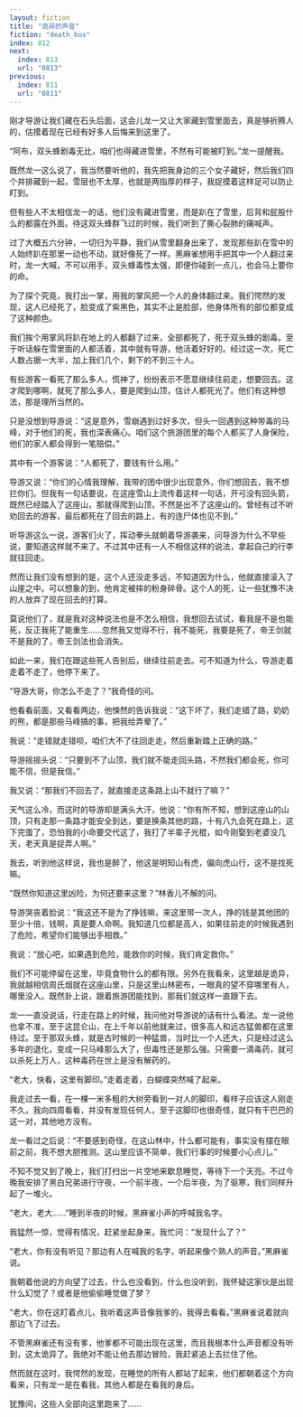```yaml
---
layout: fiction
title: "诡异的声音"
fiction: "death_bus"
index: 812
next:
  index: 813
  url: "0813"
previous:
  index: 811
  url: "0811"
---
```

刚才导游让我们藏在石头后面，这会儿龙一又让大家藏到雪里面去，真是够折腾人的，估摸着现在已经有好多人后悔来到这里了。

“阿布，双头蜂剧毒无比，咱们也得藏进雪里，不然有可能被盯到。”龙一提醒我。

既然龙一这么说了，我当然要听他的，我先把我身边的三个女子藏好，然后我们四个并排藏到一起，雪层也不太厚，也就是两指厚的样子，我捉摸着这样足可以防止盯到。

但有些人不太相信龙一的话，他们没有藏进雪里，而是趴在了雪里，后背和屁股什么的都露在外面。待这双头蜂群飞过的时候，我们听到了撕心裂肺的痛喊声。

过了大概五六分钟，一切归为平静，我们从雪里翻身出来了，发现那些趴在雪中的人始终趴在那里一动也不动，就好像死了一样。黑麻雀想用手把其中一个人翻过来时，龙一大喊，不可以用手，双头蜂毒性太强，即便你碰到一点儿，也会马上要你的命。

为了探个究竟，我打出一掌，用我的掌风把一个人的身体翻过来。我们愕然的发现，这人已经死了，脸变成了紫黑色，其实不止是脸部，他身体所有的部位都变成了这种颜色。

我们挨个用掌风将趴在地上的人都翻了过来，全部都死了，死于双头蜂的剧毒。至于听话躲在雪里面的人都活着，其中就有导游，他活着好好的。经过这一次，死亡人数占据一大半，加上我们几个，剩下的不到三十人。

有些游客一看死了那么多人，慌神了，纷纷表示不愿意继续往前走，想要回去。这才爬到哪啊，就死了那么多人，要是爬到山顶，估计人都死光了。他们有这种想法，那是理所当然的。

只是没想到导游说：“这是意外，雪崩遇到过好多次，但头一回遇到这种带毒的马峰，对于他们的死，我也深表痛心。咱们这个旅游团里的每个人都买了人身保险，他们的家人都会得到一笔赔偿。”

其中有一个游客说：“人都死了，要钱有什么用。”

导游又说：“你们的心情我理解，我带的团中很少出现意外，你们想回去，我不想拦你们。但我有一句话要说，在这座雪山上流传着这样一句话，开弓没有回头箭，既然已经踏入了这座山，那就得爬到山顶，不然是出不了这座山的。曾经有过不听劝回去的游客，最后都死在了回去的路上，有的连尸体也见不到。”

听导游这么一说，游客们火了，挥动拳头就朝着导游袭来，问导游为什么不早些说，要知道这样就不来了。不过其中还有一人不相信这样的说法，拿起自己的行李就往回走。

然而让我们没有想到的是，这个人还没走多远，不知道因为什么，他就直接滚入了山崖之中。可以想象的到，他肯定被摔的粉身碎骨。这个人的死，让一些犹豫不决的人放弃了现在回去的打算。

莫说他们了，就是我对这种说法也是不怎么相信，我想回去试试，看我是不是也能死，反正我死了能重生……忽然我又觉得不行，我不能死，我要是死了，帝王剑就不是我的了，帝王剑法也会消失。

如此一来，我们在跟这些死人告别后，继续往前走去。可不知道为什么，导游走着走着不走了，他停下来了。

“导游大哥，你怎么不走了？”我奇怪的问。

他看看前面，又看看两边，他悚然的告诉我说：“这下坏了，我们走错了路，奶奶的熊，都是那些马峰搞的事，把我给弄晕了。”

我说：“走错就走错呗，咱们大不了往回走走，然后重新踏上正确的路。”

导游摇摇头说：“只要到不了山顶，我们就不能走回头路，不然我们都会死，你可能不信，但是我信。”

我又说：“那我们不回去了，就直接走这条路上山不就行了嘛？”

天气这么冷，而这时的导游却是满头大汗，他说：“你有所不知，想到这座山的山顶，只有走那一条路才能安全到达，要是换条其他的路，十有八九会死在路上，这下完蛋了，恐怕我的小命要交代这了，我打了半辈子光棍，如今刚娶到老婆没几天，老天真是捉弄人啊。”

我去，听到他这样说，我也是醉了，他这是明知山有虎，偏向虎山行，这不是找死嘛。

“既然你知道这里凶险，为何还要来这里？”林香儿不解的问。

导游哭丧着脸说：“我这还不是为了挣钱嘛，来这里带一次人，挣的钱是其他团的至少十倍，钱啊，真是要人命啊。我知道几位都是高人，如果往前走的时候我遇到了危险，希望你们能够出手相救。”

我说：“放心吧，如果遇到危险，能救你的时候，我们肯定救你。”

我们不可能停留在这里，毕竟食物什么的都有限。另外在我看来，这里越是诡异，我就越相信周氏烟就在这座山里，只是这里山林密布，一眼真的望不穿哪里有人，哪里没人。既然卦上说，跟着旅游团能找到，那我们就这样一直跟下去。

龙一一直没说话，行走在路上的时候，我问他对导游说的话有什么看法。龙一说他也拿不准，至于这昆仑山，在上千年以前他就来过，很多高人和远古猛兽都在这里待过。至于那双头蜂，就是古时候的一种猛兽，当时比一个人还大，只是经过这么多年的退化，变成一只马峰那么大了，但毒性还是那么强。只需要一滴毒药，就可以杀死上万人，这种毒药在世上是没有解药的。

“老大，快看，这里有脚印。”走着走着，白蝴蝶突然喊了起来。

我走过去一看，在一棵一米多粗的大树旁看到一对人的脚印，看样子应该这人刚走不久。我向四周看看，并没有发现任何人，至于这脚印也很奇怪，就只有干巴巴的这一对，其他地方没有。

龙一看过之后说：“不要感到奇怪，在这山林中，什么都可能有，事实没有摆在眼前之前，我不想大胆推测。这山里应该不简单，我们行事的时候要小心点儿。”

不知不觉又到了晚上，我们打扫出一片空地来歇息睡觉，等待下一个天亮。不过今晚我安排了黑白兄弟进行守夜，一个前半夜，一个后半夜，为了驱寒，我们同样升起了一堆火。

“老大，老大……”睡到半夜的时候，黑麻雀小声的呼喊我名字。

我猛然一惊，觉得有情况，赶紧坐起身来，我忙问：“发现什么了？”

“老大，你有没有听见？那边有人在喊我的名字，听起来像个熟人的声音。”黑麻雀说。

我朝着他说的方向望了过去，什么也没看到，什么也没听到，我怀疑这家伙是出现什么幻觉了？或者是他偷偷睡觉做了梦？

“老大，你在这盯着点儿，我听着这声音像我爹的，我得去看看。”黑麻雀说着就向那边飞了过去。

不管黑麻雀还有没有爹，他爹都不可能出现在这里，而且我根本什么声音都没有听到，这太诡异了。我绝对不能让他去那边冒险，我赶紧追上去拦住了他。

然而就在这时，我愕然的发现，在睡觉的所有人都站了起来，他们都朝着这个方向看来，只有龙一是在看我，其他人都是在看我的身后。

犹豫间，这些人全部向这里跑来了……